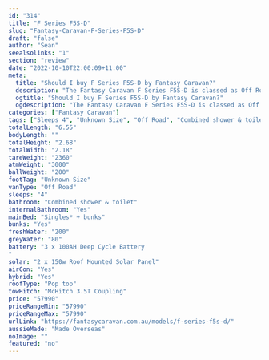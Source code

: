 ```yaml
---
id: "314"
title: "F Series F5S-D"
slug: "Fantasy-Caravan-F-Series-F5S-D"
draft: "false"
author: "Sean"
seealsolinks: "1"
section: "review"
date: "2022-10-10T22:00:09+11:00"
meta:
  title: "Should I buy F Series F5S-D by Fantasy Caravan?"
  description: "The Fantasy Caravan F Series F5S-D is classed as Off Road, and sleeps 4 people. It is Made Overseas and comes in at Unknown Size. It generally has Combined shower & toilet."
  ogtitle: "Should I buy F Series F5S-D by Fantasy Caravan?"
  ogdescription: "The Fantasy Caravan F Series F5S-D is classed as Off Road, and sleeps 4 people. It is Made Overseas and comes in at Unknown Size. It generally has Combined shower & toilet."
categories: ["Fantasy Caravan"]
tags: ["Sleeps 4", "Unknown Size", "Off Road", "Combined shower & toilet", "Pop top", "50 - 60k", "Made Overseas"]
totalLength: "6.55"
bodyLength: ""
totalHeight: "2.68"
totalWidth: "2.18"
tareWeight: "2360"
atmWeight: "3000"
ballWeight: "200"
footTag: "Unknown Size"
vanType: "Off Road"
sleeps: "4"
bathroom: "Combined shower & toilet"
internalBathroom: "Yes"
mainBed: "Singles* + bunks"
bunks: "Yes"
freshWater: "200"
greyWater: "80"
battery: "3 x 100AH Deep Cycle Battery
"
solar: "2 x 150w Roof Mounted Solar Panel"
airCon: "Yes"
hybrid: "Yes"
roofType: "Pop top"
towHitch: "McHitch 3.5T Coupling"
price: "57990"
priceRangeMin: "57990"
priceRangeMax: "57990"
urlLink: "https://fantasycaravan.com.au/models/f-series-f5s-d/"
aussieMade: "Made Overseas"
noImage: ""
featured: "no"
---
```

